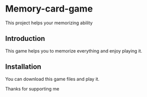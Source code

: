 # Memory-card-game
This project helps your memorizing ability

## Introduction 

This game helps you to memorize everything and enjoy playing it.

## Installation 

You can download this game files and play it.


Thanks for supporting me